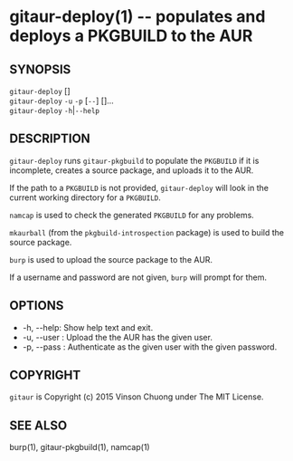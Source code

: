 # gitaur-deploy(1) -- populates and deploys a PKGBUILD to the AUR

## SYNOPSIS
`gitaur-deploy` [<PKGBUILD>]<br>
`gitaur-deploy` `-u` <username> `-p` <password> [`--`] [<PKGBUILD>]...<br>
`gitaur-deploy` `-h`|`--help`<br>

## DESCRIPTION
`gitaur-deploy` runs `gitaur-pkgbuild` to populate the `PKGBUILD` if it is
incomplete, creates a source package, and uploads it to the AUR.

If the path to a `PKGBUILD` is not provided, `gitaur-deploy` will look in the
current working directory for a `PKGBUILD`.

`namcap` is used to check the generated `PKGBUILD` for any problems.

`mkaurball` (from the `pkgbuild-introspection` package) is used to build the
source package.

`burp` is used to upload the source package to the AUR.

If a username and password are not given, `burp` will prompt for them.

## OPTIONS
* -h, --help:
  Show help text and exit.
* -u, --user <username>:
  Upload the the AUR has the given user.
* -p, --pass <password>:
  Authenticate as the given user with the given password.

## COPYRIGHT
`gitaur` is Copyright (c) 2015 Vinson Chuong under The MIT License.

## SEE ALSO
burp(1), gitaur-pkgbuild(1), namcap(1)
